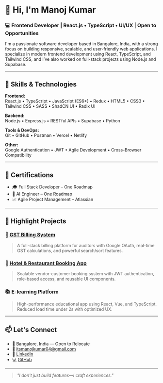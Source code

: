 # 👋 Hi, I'm Manoj Kumar

### 💻 Frontend Developer | React.js • TypeScript • UI/UX | Open to Opportunities

I'm a passionate software developer based in Bangalore, India, with a strong focus on building responsive, scalable, and user-friendly web applications. I specialize in modern frontend development using React, TypeScript, and Tailwind CSS, and I’ve also worked on full-stack projects using Node.js and Supabase.

---

## 🚀 Skills & Technologies

**Frontend:**  
React.js • TypeScript • JavaScript (ES6+) • Redux • HTML5 • CSS3 • Tailwind CSS • SASS • ShadCN UI • Radix UI

**Backend:**  
Node.js • Express.js • RESTful APIs • Supabase • Python

**Tools & DevOps:**  
Git • GitHub • Postman • Vercel • Netlify

**Other:**  
Google Authentication • JWT • Agile Development • Cross-Browser Compatibility

---

## 🧠 Certifications

- 🎓 Full Stack Developer – One Roadmap
- 🤖 AI Engineer – One Roadmap
- 📈 Agile Project Management – Atlassian

---

## 📌 Highlight Projects

### 🧾 [GST Billing System](https://github.com/itsmanojkumar/gst-billing-system)
> A full-stack billing platform for auditors with Google OAuth, real-time GST calculations, and powerful search/sort features.

### 🏨 [Hotel & Restaurant Booking App](https://github.com/itsmanojkumar/hotel-booking-app)
> Scalable vendor-customer booking system with JWT authentication, role-based access, and reusable UI components.

### 📚 [E-learning Platform](https://github.com/itsmanojkumar/e-learning-platform)
> High-performance educational app using React, Vue, and TypeScript. Reduced load time under 2s with optimized UX.

---

## 📫 Let's Connect

- 📍 Bangalore, India — Open to Relocate
- 📧 [itsmanojkumar04@gmail.com](mailto:itsmanojkumar04@gmail.com)
- 🔗 [LinkedIn](https://www.linkedin.com/in/your-link) <!-- Replace with your actual profile -->
- 💻 [GitHub](https://github.com/itsmanojkumar)

---

> *"I don't just build features—I craft experiences."*

